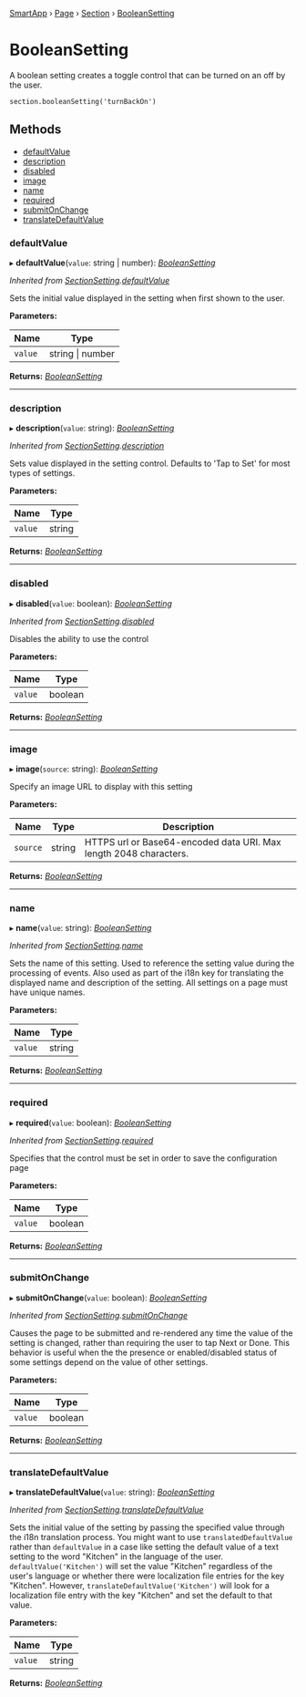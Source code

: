 [SmartApp](_smart_app_d_.smartapp.md) › [Page](_pages_page_d_.page.md) › [Section](_pages_section_d_.section.md) ›  [BooleanSetting](_pages_boolean_setting_d_.booleansetting.md)

# BooleanSetting

A boolean setting creates a toggle control that can be turned on an off by the user.
```
section.booleanSetting('turnBackOn')
```

## Methods

* [defaultValue](_pages_boolean_setting_d_.booleansetting.md#defaultvalue)
* [description](_pages_boolean_setting_d_.booleansetting.md#description)
* [disabled](_pages_boolean_setting_d_.booleansetting.md#disabled)
* [image](_pages_boolean_setting_d_.booleansetting.md#image)
* [name](_pages_boolean_setting_d_.booleansetting.md#name)
* [required](_pages_boolean_setting_d_.booleansetting.md#required)
* [submitOnChange](_pages_boolean_setting_d_.booleansetting.md#submitonchange)
* [translateDefaultValue](_pages_boolean_setting_d_.booleansetting.md#translatedefaultvalue)


###  defaultValue

▸ **defaultValue**(`value`: string | number): *[BooleanSetting](_pages_boolean_setting_d_.booleansetting.md)*

*Inherited from [SectionSetting](_pages_section_setting_d_.sectionsetting.md).[defaultValue](_pages_section_setting_d_.sectionsetting.md#defaultvalue)*

Sets the initial value displayed in the setting when first shown to the user.

**Parameters:**

Name | Type |
------ | ------ |
`value` | string &#124; number |

**Returns:** *[BooleanSetting](_pages_boolean_setting_d_.booleansetting.md)*

___

###  description

▸ **description**(`value`: string): *[BooleanSetting](_pages_boolean_setting_d_.booleansetting.md)*

*Inherited from [SectionSetting](_pages_section_setting_d_.sectionsetting.md).[description](_pages_section_setting_d_.sectionsetting.md#description)*

Sets value displayed in the setting control. Defaults to 'Tap to Set' for most types of settings.

**Parameters:**

Name | Type |
------ | ------ |
`value` | string |

**Returns:** *[BooleanSetting](_pages_boolean_setting_d_.booleansetting.md)*

___

###  disabled

▸ **disabled**(`value`: boolean): *[BooleanSetting](_pages_boolean_setting_d_.booleansetting.md)*

*Inherited from [SectionSetting](_pages_section_setting_d_.sectionsetting.md).[disabled](_pages_section_setting_d_.sectionsetting.md#disabled)*

Disables the ability to use the control

**Parameters:**

Name | Type |
------ | ------ |
`value` | boolean |

**Returns:** *[BooleanSetting](_pages_boolean_setting_d_.booleansetting.md)*

___

###  image

▸ **image**(`source`: string): *[BooleanSetting](_pages_boolean_setting_d_.booleansetting.md)*

Specify an image URL to display with this setting

**Parameters:**

Name | Type | Description |
------ | ------ | ------ |
`source` | string | HTTPS url or Base64-encoded data URI. Max length 2048 characters.  |

**Returns:** *[BooleanSetting](_pages_boolean_setting_d_.booleansetting.md)*

___

###  name

▸ **name**(`value`: string): *[BooleanSetting](_pages_boolean_setting_d_.booleansetting.md)*

*Inherited from [SectionSetting](_pages_section_setting_d_.sectionsetting.md).[name](_pages_section_setting_d_.sectionsetting.md#name)*

Sets the name of this setting. Used to reference the setting value during the processing of events. Also
used as part of the i18n key for translating the displayed name and description of the setting. All settings
on a page must have unique names.

**Parameters:**

Name | Type |
------ | ------ |
`value` | string |

**Returns:** *[BooleanSetting](_pages_boolean_setting_d_.booleansetting.md)*

___

###  required

▸ **required**(`value`: boolean): *[BooleanSetting](_pages_boolean_setting_d_.booleansetting.md)*

*Inherited from [SectionSetting](_pages_section_setting_d_.sectionsetting.md).[required](_pages_section_setting_d_.sectionsetting.md#required)*

Specifies that the control must be set in order to save the configuration page

**Parameters:**

Name | Type |
------ | ------ |
`value` | boolean |

**Returns:** *[BooleanSetting](_pages_boolean_setting_d_.booleansetting.md)*

___

###  submitOnChange

▸ **submitOnChange**(`value`: boolean): *[BooleanSetting](_pages_boolean_setting_d_.booleansetting.md)*

*Inherited from [SectionSetting](_pages_section_setting_d_.sectionsetting.md).[submitOnChange](_pages_section_setting_d_.sectionsetting.md#submitonchange)*

Causes the page to be submitted and re-rendered any time the value of the setting is changed, rather than
requiring the user to tap Next or Done. This behavior is useful when the the presence or enabled/disabled
status of some settings depend on the value of other settings.

**Parameters:**

Name | Type |
------ | ------ |
`value` | boolean |

**Returns:** *[BooleanSetting](_pages_boolean_setting_d_.booleansetting.md)*

___

###  translateDefaultValue

▸ **translateDefaultValue**(`value`: string): *[BooleanSetting](_pages_boolean_setting_d_.booleansetting.md)*

*Inherited from [SectionSetting](_pages_section_setting_d_.sectionsetting.md).[translateDefaultValue](_pages_section_setting_d_.sectionsetting.md#translatedefaultvalue)*

Sets the initial value of the setting by passing the specified value through the i18n translation process.
You might want to use `translatedDefaultValue` rather than `defaultValue` in a case like setting the
default value of a text setting to the word "Kitchen" in the language of the user. `defaultValue('Kitchen')`
will set the value "Kitchen" regardless of the user's language or whether there were localization file entries
for the key "Kitchen". However, `translateDefaultValue('Kitchen')` will look for a localization file entry
with the key "Kitchen" and set the default to that value.

**Parameters:**

Name | Type |
------ | ------ |
`value` | string |

**Returns:** *[BooleanSetting](_pages_boolean_setting_d_.booleansetting.md)*

